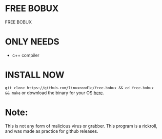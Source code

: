 # FREE BOBUX
FREE BOBUX

# ONLY NEEDS
- c++ compiler

# INSTALL NOW
```git clone https://github.com/linuxnoodle/free-bobux && cd free-bobux && make```
or download the binary for your OS [here](https://github.com/linuxnoodle/free-bobux/releases/).

# Note:
This is not any form of malicious virus or grabber. This program is a rickroll, and was made as practice for github releases.
